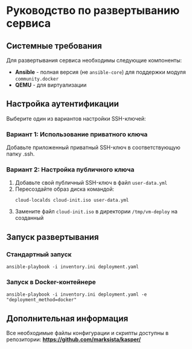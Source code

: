 # Руководство по развертыванию сервиса

## Системные требования

Для развертывания сервиса необходимы следующие компоненты:

- **Ansible** - полная версия (не `ansible-core`) для поддержки модуля `community.docker`
- **QEMU** - для виртуализации

## Настройка аутентификации

Выберите один из вариантов настройки SSH-ключей:

### Вариант 1: Использование приватного ключа
Добавьте приложенный приватный SSH-ключ в соответствующую папку .ssh.

### Вариант 2: Настройка публичного ключа
1. Добавьте свой публичный SSH-ключ в файл `user-data.yml`
2. Пересоздайте образ диска командой:
   ```shell
   cloud-localds cloud-init.iso user-data.yml
   ```
3. Замените файл `cloud-init.iso` в директории `/tmp/vm-deploy` на созданный

## Запуск развертывания

### Стандартный запуск
```shell
ansible-playbook -i inventory.ini deployment.yaml
```

### Запуск в Docker-контейнере
```shell
ansible-playbook -i inventory.ini deployment.yaml -e "deployment_method=docker"
```

## Дополнительная информация

Все необходимые файлы конфигурации и скрипты доступны в репозитории:
**https://github.com/marksista/kasper/**
